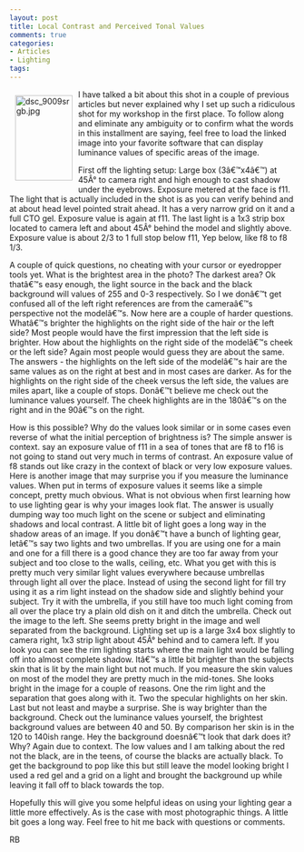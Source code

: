 ```yaml
---
layout: post
title: Local Contrast and Perceived Tonal Values
comments: true
categories:
- Articles
- Lighting
tags:
---
```

<a rel="lightbox" href="/wp-content/uploads/2008/09/dsc_9009srgb.jpg"><img title="dsc_9009srgb.jpg" src="/wp-content/uploads/2008/09/.thumbs/.dsc_9009srgb.jpg" border="0" alt="dsc_9009srgb.jpg" hspace="10" vspace="10" width="101" height="150" align="left" /></a>I have talked a bit about this shot in a couple of previous articles but never explained why I set up such a ridiculous shot for my workshop in the first place. To follow along and eliminate any ambiguity or to confirm what the words in this installment are saying, feel free to load the linked image into your favorite software that can display luminance values of specific areas of the image.

First off the lighting setup: Large box (3â€™x4â€™) at 45Â° to camera right and high enough to cast shadow under the eyebrows. Exposure metered at the face is f11. The light that is actually included in the shot is as you can verify behind and at about head level pointed strait ahead. It has a very narrow grid on it and a full CTO gel. Exposure value is again at f11. The last light is a 1x3 strip box located to camera left and about 45Â° behind the model and slightly above. Exposure value is about 2/3 to 1 full stop below f11, Yep below, like f8 to f8 1/3.<!--more-->

A couple of quick questions, no cheating with your cursor or eyedropper tools yet. What is the brightest area in the photo? The darkest area? Ok thatâ€™s easy enough, the light source in the back and the black background will values of 255 and 0-3 respectively. So I we donâ€™t get confused all of the left right references are from the cameraâ€™s perspective not the modelâ€™s. Now here are a couple of harder questions. Whatâ€™s brighter the highlights on the right side of the hair or the left side? Most people would have the first impression that the left side is brighter. How about the highlights on the right side of the modelâ€™s cheek or the left side? Again most people would guess they are about the same. The answers - the highlights on the left side of the modelâ€™s hair are the same values as on the right at best and in most cases are darker. As for the highlights on the right side of the cheek versus the left side, the values are miles apart, like a couple of stops. Donâ€™t believe me check out the luminance values yourself. The cheek highlights are in the 180â€™s on the right and in the 90â€™s on the right.

How is this possible? Why do the values look similar or in some cases even reverse of what the initial perception of brightness is? The simple answer is context. say an exposure value of f11 in a sea of tones that are f8 to f16 is not going to stand out very much in terms of contrast. An exposure value of f8 stands out like crazy in the context of black or very low exposure values. Here is another image that may surprise you if you measure the luminance values.
When put in terms of exposure values it seems like a simple concept, pretty much obvious. What is not obvious when first learning how to use lighting gear  is why your images look flat. The answer is usually dumping way too much light on the scene or subject and eliminating shadows and local contrast. A little bit of light goes a long way in the shadow areas of an image. If you donâ€™t have a bunch of lighting gear, letâ€™s say two lights and two umbrellas. If you are using one for a main and one for a fill there is a good chance they are too far away from your subject and too close to the walls, ceiling, etc. What you get with this is pretty much very similar light values everywhere because umbrellas through light all over the place. Instead of using the second light for fill try using it as a rim light instead on the shadow side and slightly behind your subject. Try it with the umbrella, if you still have too much light coming from all over the place try a plain old dish on it and ditch the umbrella. Check out the image to the left. She seems pretty bright in the image and well separated from the background. Lighting set up is a large 3x4 box slightly to camera right, 1x3 strip light about 45Â° behind and to camera left. If you look you can see the rim lighting starts where the main light would be falling off into almost complete shadow. Itâ€™s a little bit brighter than the subjects skin that is lit by the main light but not much. If you measure the skin values on most of the model they are pretty much in the mid-tones. She looks bright in the image for a couple of reasons. One the rim light and the separation that goes along with it. Two the specular highlights on her skin. Last but not least and maybe a surprise. She is way brighter than the background. Check out the luminance values yourself, the brightest background values are between 40 and 50. By comparison her skin is in the 120 to 140ish range. Hey the background doesnâ€™t look that dark does it? Why? Again due to context. The low values and I am talking about the red not the black, are in the teens, of course the blacks are actually black. To get the background to pop like this but still leave the model looking bright I used a red gel and a grid on a light and brought the background up while leaving it fall off to black towards the top.

Hopefully this will give you some helpful ideas on using your lighting gear a little more effectively. As is the case with most photographic things. A little bit goes a long way. Feel free to hit me back with questions or comments.

RB